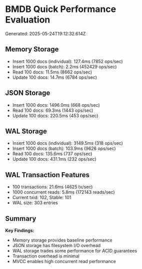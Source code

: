 # BMDB Quick Performance Evaluation

Generated: 2025-05-24T19:12:32.614Z

## Memory Storage
- Insert 1000 docs (individual): 127.4ms (7852 ops/sec)
- Insert 1000 docs (batch): 2.2ms (452429 ops/sec)
- Read 100 docs: 11.5ms (8662 ops/sec)
- Update 100 docs: 14.7ms (6784 ops/sec)

## JSON Storage
- Insert 1000 docs: 1496.0ms (668 ops/sec)
- Read 100 docs: 69.3ms (1443 ops/sec)
- Update 100 docs: 220.5ms (453 ops/sec)

## WAL Storage
- Insert 1000 docs (individual): 3149.5ms (318 ops/sec)
- Insert 1000 docs (batch): 103.9ms (9626 ops/sec)
- Read 100 docs: 135.6ms (737 ops/sec)
- Update 100 docs: 431.1ms (232 ops/sec)

## WAL Transaction Features
- 100 transactions: 21.6ms (4625 tx/sec)
- 1000 concurrent reads: 5.8ms (172143 reads/sec)
- Current txid: 102, Stable: 101
- WAL size: 303 entries

## Summary

**Key Findings:**
- Memory storage provides baseline performance
- JSON storage has filesystem I/O overhead
- WAL storage trades some performance for ACID guarantees
- Transaction overhead is minimal
- MVCC enables high concurrent read performance